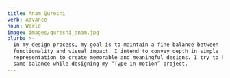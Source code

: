 ```yaml
---
title: Anam Qureshi
verb: Advance
noun: World
image: images/qureshi_anam.jpg
blurb: >-
  In my design process, my goal is to maintain a fine balance between
  functionality and visual impact. I intend to convey depth in simple
  representation to create memorable and meaningful designs. I try to keep the
  same balance while designing my “Type in motion” project.
---
```


